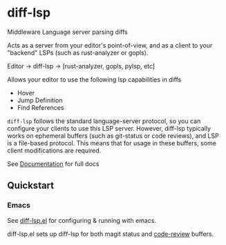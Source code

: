 # diff-lsp

Middleware Language server parsing diffs

Acts as a server from your editor's point-of-view, and as a client to your "backend" LSPs (such as rust-analyzer or gopls).


Editor -> diff-lsp -> [rust-analyzer, gopls, pylsp, etc]

Allows your editor to use the following lsp capabilities in diffs
- Hover
- Jump Definition
- Find References

`diff-lsp` follows the standard language-server protocol, so you can configure your clients to use this LSP server.  However, diff-lsp typically works on ephemeral buffers (such as git-status or code reviews), and LSP is a file-based protocol.  This means that for usage in these buffers, some client modifications are required.

See [Documentation](https://diff-lsp.readthedocs.io/en/latest/) for full docs

## Quickstart


### Emacs

See [diff-lsp.el](https://www.github.com/C-Hipple/diff-lsp.el) for configuring & running with emacs.


diff-lsp.el sets up diff-lsp for both magit status and [code-review](https://www.github.com/C-Hipple/code-review) buffers.
